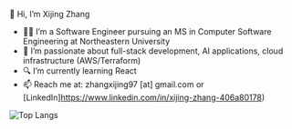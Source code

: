 👋 Hi, I’m Xijing Zhang

- 👨‍💻 I’m a Software Engineer pursuing an MS in Computer Software Engineering at Northeastern University
- 🚗 I’m passionate about full-stack development, AI applications, cloud infrastructure (AWS/Terraform)
- 🔍 I’m currently learning React
- 📫 Reach me at: zhangxijing97 [at] gmail.com or [LinkedIn]https://www.linkedin.com/in/xijing-zhang-406a80178)

![Top Langs](https://github-readme-stats.vercel.app/api/top-langs/?username=zhangxijing97&layout=compact)

<!---
zhangxijing97/zhangxijing97 is a ✨ special ✨ repository because its `README.md` (this file) appears on your GitHub profile.
You can click the Preview link to take a look at your changes.
--->
